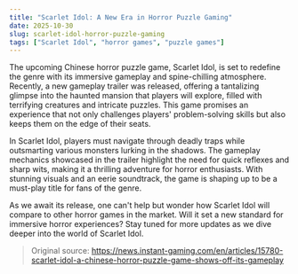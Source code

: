 ```yaml
---
title: "Scarlet Idol: A New Era in Horror Puzzle Gaming"
date: 2025-10-30
slug: scarlet-idol-horror-puzzle-gaming
tags: ["Scarlet Idol", "horror games", "puzzle games"]
---
```


The upcoming Chinese horror puzzle game, Scarlet Idol, is set to redefine the genre with its immersive gameplay and spine-chilling atmosphere. Recently, a new gameplay trailer was released, offering a tantalizing glimpse into the haunted mansion that players will explore, filled with terrifying creatures and intricate puzzles. This game promises an experience that not only challenges players' problem-solving skills but also keeps them on the edge of their seats.

In Scarlet Idol, players must navigate through deadly traps while outsmarting various monsters lurking in the shadows. The gameplay mechanics showcased in the trailer highlight the need for quick reflexes and sharp wits, making it a thrilling adventure for horror enthusiasts. With stunning visuals and an eerie soundtrack, the game is shaping up to be a must-play title for fans of the genre.

As we await its release, one can't help but wonder how Scarlet Idol will compare to other horror games in the market. Will it set a new standard for immersive horror experiences? Stay tuned for more updates as we dive deeper into the world of Scarlet Idol.
> Original source: https://news.instant-gaming.com/en/articles/15780-scarlet-idol-a-chinese-horror-puzzle-game-shows-off-its-gameplay